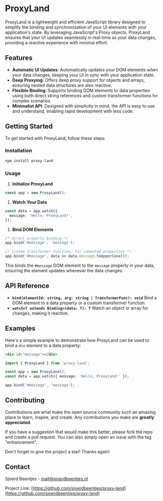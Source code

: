 # ProxyLand

ProxyLand is a lightweight and efficient JavaScript library designed to simplify the binding and synchronization of your UI elements with your application's state. By leveraging JavaScript's Proxy objects, ProxyLand ensures that your UI updates seamlessly in real-time as your data changes, providing a reactive experience with minimal effort.

## Features

- **Automatic UI Updates**: Automatically updates your DOM elements when your data changes, keeping your UI in sync with your application state.
- **Deep Proxying**: Offers deep proxy support for objects and arrays, ensuring nested data structures are also reactive.
- **Flexible Binding**: Supports binding DOM elements to data properties using both direct string references and custom transformer functions for complex scenarios.
- **Minimalist API**: Designed with simplicity in mind, the API is easy to use and understand, enabling rapid development with less code.

## Getting Started

To get started with ProxyLand, follow these steps:

### Installation

``` bash
npm install proxy-land
```

### Usage

1. **Initialize ProxyLand**

``` typescript
const app = new ProxyLand();
```

1. **Watch Your Data**

``` typescript
const data = app.watch({
  message: 'Hello, ProxyLand!',
});
```

1. **Bind DOM Elements**

``` typescript
/* direct property binding */
app.bind('#message', 'message');

/* custom transformer function, for computed properties */
app.bind('#message', data => data.message.toUpperCase());
```

This binds the `#message` DOM element to the `message` property in your data, ensuring the element updates whenever the data changes.

## API Reference

- **`bind(elementId: string, arg: string | TransformerFunc): void`**
  Bind a DOM element to a data property or a custom transformer function.
- **`watch<T extends Binding>(data: T): T`**
  Watch an object or array for changes, making it reactive.

## Examples

Here's a simple example to demonstrate how ProxyLand can be used to bind a `div` element to a data property:

``` html
<div id="message"></div>
```

``` typescript
import { ProxyLand } from 'proxy-land';

const app = new ProxyLand();
const data = app.watch({ message: 'Hello, ProxyLand!' });

app.bind('#message', 'message');
```

## Contributing

Contributions are what make the open source community such an amazing place to learn, inspire, and create. Any contributions you make are **greatly appreciated**.

If you have a suggestion that would make this better, please fork the repo and create a pull request. You can also simply open an issue with the tag "enhancement".

Don't forget to give the project a star! Thanks again!

## Contact

Sjoerd Beentjes - [mail@sjoerdbeentjes.nl](mailto:mail@sjoerdbeentjes.nl)

Project Link: [https://github.com/sjoerdbeentjes/proxy-land](https://github.com/sjoerdbeentjes/proxy-land)
